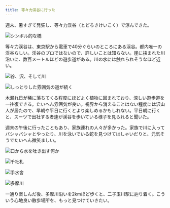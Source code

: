 ```yaml
---
title: 等々力渓谷に行った
---
```

週末、暑すぎて発狂し、等々力渓谷（とどろきけいこく）で涼んできた。

![](https://lh3.googleusercontent.com/z5EPGWj7ihe1svWtkduPwltcsMl2461QyOWqexAJtmRWZD972WcEvR1cd-OfJekHUAdk0ldpT3WpOXDBABTIAW0X7lccyIp7oKL7C0afzvcqPExpZviBs_n2S6ZXcfKgKJAR292F87PDCHm3fQvs204 "シンボル的な橋")

等々力渓谷は、東京駅から電車で40分ぐらいのところにある渓谷。都内唯一の渓谷らしい。渓谷のプロではないので、詳しいことは知らない。崖に挟まれた川沿いに、数百メートルほどの遊歩道がある。川の水には触れられそうなほど近い。

![](https://lh4.googleusercontent.com/k5tLyVZpXB0RHDi6HLn7KTB8RiVxcWtr0CTf6tWO_dvFSDY0uBGyysOgsDred9aUsJ_mH8_YjJThxa7FxOugnc9mvnGw2C_ziIiRCxPguc_ZK5j747eLIfSOb22F3o0FM7M5p7qLPJg1dQLa43agDs8 "谷、沢、そして川")

![](https://lh4.googleusercontent.com/oS-rIxnhk1iHAU6D3beRO5KTbl4p4onQ4yO7Kv2gPLXJCSmAga2CEl4NPuuUYT105RfHRb856575Dm2vgKRlxuTGG26FH1x5yDQGhpSEyoqKfhat17S87YBAethPq2lZzFE-6624ZUNEAUNaGiwJAXc "しっとりした雰囲気の道が続く")

木漏れ日が稀に落ちてくる程度にほどよく植物に囲まれており、涼しい遊歩道を一往復できる。たいへん雰囲気が良い。視界から消えることはない程度には沢山人が居たので、早朝や平日に行くとより楽しめるかもしれない。平日朝に行くと、スーツで出社する者達が渓谷を歩いている様子を見られると聞いた。

週末の午後に行ったこともあり、家族連れの人々が多かった。家族で川に入ってバシャバシャとやったり、川を泳いでいる蛇を見つけてはしゃいだりと、元気そうでたいへん微笑ましい。

![](https://lh6.googleusercontent.com/Fruxwanjs9nzAxh1BcHuL5UE7fjo_Ykw-paFMxmoMQxwm9mDUmhxkBQzohw2U2-pjgSmsVuDh-IIa2W4FNxkkpQPlNXgA0qzpAzmmRj9ST5AI-HXN4sUS2Q_70rxyj2OqA706_XE17aWpB1wVZ5UcPQ "口から水を吐き出す何か")

![](https://lh6.googleusercontent.com/AnJipTXAjHhRNHJ6li_gQ4TadJnp7AX5o1tqn99vn-R8iWrfSFaRvnP_4u7f4-66wp9-pXodFnglPtkg8E_u_4Wtt-fCEaEZi1hQ45uY0jov8qic3iuL8cBRBs8x64lLKBtaogoP6DJQM9PKo7tvALI "千社札")

![](https://lh5.googleusercontent.com/sZPWR2-oJr0drJ2ePkSiAcdffOwPg5AqH-nirS2awGGwO1wmlBWuc7GrFRQ5qTzsAxLMjsmvSME9j6C1OxRlxmqsuQyTaVo1HumXlEcsKZOJJCEojMbriLrCxrc9954L9zySpMlX_gKqxRTiHyRhfwc "手水舎")

![](https://lh6.googleusercontent.com/jsQe_HphuXIWnMOCxGU-wCzsbvnJ59p-1zqUPYyUMI0tDXSYbJF_-yR1sW7C7Uz5phXqyT3IQ6_2ih9FvQj7xrkFa36CQ9Rq02Nf5YJVcWpmjG5ki-UAtQAkzu70AlMOrKR4jTL9XdfxH3rTwW8PkLc "多摩川")

一通り楽しんだ後、多摩川沿いを2kmほど歩くと、二子玉川駅に辿り着く。こういう心地良い散歩場所を、もっと見つけていきたい。
